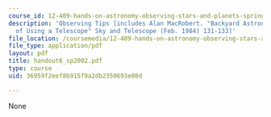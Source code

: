 ```yaml
---
course_id: 12-409-hands-on-astronomy-observing-stars-and-planets-spring-2002
description: 'Observing Tips [includes Alan MacRobert. "Backyard Astronomy: The Art
  of Using a Telescope" Sky and Telescope (Feb. 1984) 131-133]'
file_location: /coursemedia/12-409-hands-on-astronomy-observing-stars-and-planets-spring-2002/36959f2eef8b915f9a2db2350693e08d_handout6_sp2002.pdf
file_type: application/pdf
layout: pdf
title: handout6_sp2002.pdf
type: course
uid: 36959f2eef8b915f9a2db2350693e08d

---
```

None